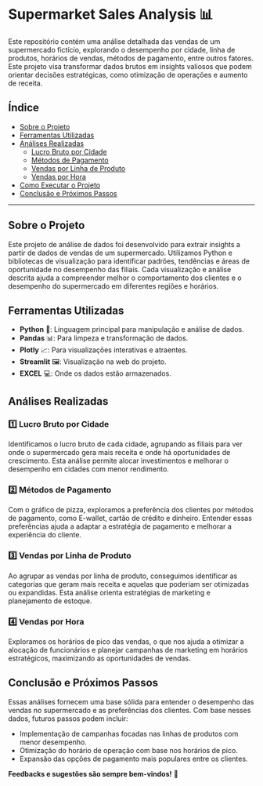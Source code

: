 # Supermarket Sales Analysis 📊

Este repositório contém uma análise detalhada das vendas de um supermercado fictício, explorando o desempenho por cidade, linha de produtos, horários de vendas, métodos de pagamento, entre outros fatores. Este projeto visa transformar dados brutos em insights valiosos que podem orientar decisões estratégicas, como otimização de operações e aumento de receita.

## Índice

- [Sobre o Projeto](#sobre-o-projeto)
- [Ferramentas Utilizadas](#ferramentas-utilizadas)
- [Análises Realizadas](#análises-realizadas)
  - [Lucro Bruto por Cidade](#lucro-bruto-por-cidade)
  - [Métodos de Pagamento](#métodos-de-pagamento)
  - [Vendas por Linha de Produto](#vendas-por-linha-de-produto)
  - [Vendas por Hora](#vendas-por-hora)
- [Como Executar o Projeto](#como-executar-o-projeto)
- [Conclusão e Próximos Passos](#conclusão-e-próximos-passos)

---

## Sobre o Projeto

Este projeto de análise de dados foi desenvolvido para extrair insights a partir de dados de vendas de um supermercado. Utilizamos Python e bibliotecas de visualização para identificar padrões, tendências e áreas de oportunidade no desempenho das filiais. Cada visualização e análise descrita ajuda a compreender melhor o comportamento dos clientes e o desempenho do supermercado em diferentes regiões e horários.

## Ferramentas Utilizadas

- **Python** 🐍: Linguagem principal para manipulação e análise de dados.
- **Pandas** 📊: Para limpeza e transformação de dados.
- **Plotly** 📈: Para visualizações interativas e atraentes.
- **Streamlit** 🖼️: Visualização na web do projeto.
- **EXCEL** 💻: Onde os dados estão armazenados.

## Análises Realizadas

### 1️⃣ Lucro Bruto por Cidade
Identificamos o lucro bruto de cada cidade, agrupando as filiais para ver onde o supermercado gera mais receita e onde há oportunidades de crescimento. Esta análise permite alocar investimentos e melhorar o desempenho em cidades com menor rendimento.

### 2️⃣ Métodos de Pagamento
Com o gráfico de pizza, exploramos a preferência dos clientes por métodos de pagamento, como E-wallet, cartão de crédito e dinheiro. Entender essas preferências ajuda a adaptar a estratégia de pagamento e melhorar a experiência do cliente. 

### 3️⃣ Vendas por Linha de Produto
Ao agrupar as vendas por linha de produto, conseguimos identificar as categorias que geram mais receita e aquelas que poderiam ser otimizadas ou expandidas. Esta análise orienta estratégias de marketing e planejamento de estoque.

### 4️⃣ Vendas por Hora
Exploramos os horários de pico das vendas, o que nos ajuda a otimizar a alocação de funcionários e planejar campanhas de marketing em horários estratégicos, maximizando as oportunidades de vendas.

## Conclusão e Próximos Passos

Essas análises fornecem uma base sólida para entender o desempenho das vendas no supermercado e as preferências dos clientes. Com base nesses dados, futuros passos podem incluir:

- Implementação de campanhas focadas nas linhas de produtos com menor desempenho.
- Otimização do horário de operação com base nos horários de pico.
- Expansão das opções de pagamento mais populares entre os clientes.

**Feedbacks e sugestões são sempre bem-vindos!** 🚀
